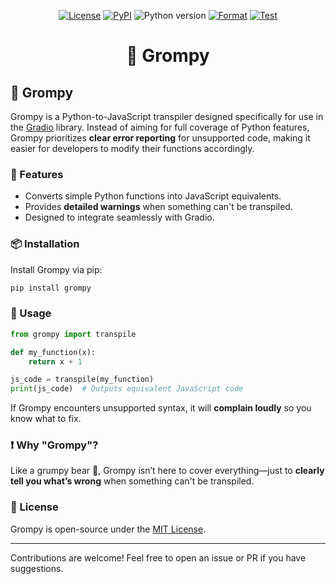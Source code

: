 <p align="center">
    <a href="https://github.com/abidlabs/grompy/blob/main/LICENSE"><img alt="License" src="https://img.shields.io/github/license/abidlabs/grompy.svg?color=blue"></a>
    <a href="https://pypi.org/project/grompy/"><img alt="PyPI" src="https://img.shields.io/pypi/v/grompy"></a>
    <img alt="Python version" src="https://img.shields.io/badge/python-3.10+-important">
    <a href="https://github.com/abidlabs/grompy/actions/workflows/format.yml"><img alt="Format" src="https://github.com/abidlabs/grompy/actions/workflows/format.yml/badge.svg"></a>
    <a href="https://github.com/abidlabs/grompy/actions/workflows/test.yml"><img alt="Test" src="https://github.com/abidlabs/grompy/actions/workflows/test.yml/badge.svg"></a>
</p>


<h1 align="center"> 🐻 Grompy</h1>


## 🐻 Grompy

Grompy is a Python-to-JavaScript transpiler designed specifically for use in the [Gradio](https://gradio.app) library. Instead of aiming for full coverage of Python features, Grompy prioritizes **clear error reporting** for unsupported code, making it easier for developers to modify their functions accordingly.

### 🚀 Features
- Converts simple Python functions into JavaScript equivalents.
- Provides **detailed warnings** when something can't be transpiled.
- Designed to integrate seamlessly with Gradio.

### 📦 Installation
Install Grompy via pip:
```bash
pip install grompy
```

### 🔧 Usage
```python
from grompy import transpile

def my_function(x):
    return x + 1

js_code = transpile(my_function)
print(js_code)  # Outputs equivalent JavaScript code
```
If Grompy encounters unsupported syntax, it will **complain loudly** so you know what to fix.

### ❗ Why "Grompy"?
Like a grumpy bear 🐻, Grompy isn’t here to cover everything—just to **clearly tell you what’s wrong** when something can't be transpiled.

### 📜 License
Grompy is open-source under the [MIT License](https://github.com/abidlabs/grompy/blob/main/LICENSE).

---
Contributions are welcome! Feel free to open an issue or PR if you have suggestions.